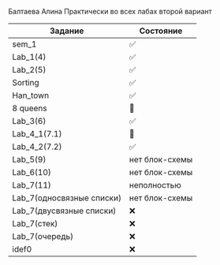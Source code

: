 Балтаева Алина 
Практически во всех лабах второй вариант 

| Задание | Состояние |
| ------------- | ------------- |
|sem_1| :white_check_mark:|
| Lab_1(4) | :white_check_mark:|
| Lab_2(5) | :white_check_mark: |
| Sorting |:white_check_mark: |
| Han_town |:white_check_mark: |
|  8 queens|:black_square_button:  |
| Lab_3(6) |:white_check_mark:  |
| Lab_4_1(7.1) |:black_square_button:|
| Lab_4_2(7.2) |:white_check_mark:  |
| Lab_5(9) |нет блок-схемы  |
| Lab_6(10) |нет блок-схемы  |
| Lab_7(11) |неполностью  |
| Lab_7(односвязные списки) |нет блок-схемы  |
| Lab_7(двусвязные списки) |:x:  |
| Lab_7(стек) |:x:  |
| Lab_7(очередь) |:x:  |
| idef0|:x:  |
